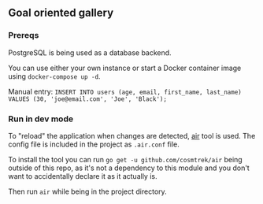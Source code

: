 ## Goal oriented gallery

### Prereqs

PostgreSQL is being used as a database backend.

You can use either your own instance or start a Docker container image using `docker-compose up -d`.

Manual entry:
`INSERT INTO users (age, email, first_name, last_name) VALUES (30, 'joe@email.com', 'Joe', 'Black');`

### Run in dev mode

To "reload" the application when changes are detected, [air](https://github.com/cosmtrek/air) tool is used. 
The config file is included in the project as `.air.conf` file.

To install the tool you can run `go get -u github.com/cosmtrek/air` being outside of this repo, 
as it's not a dependency to this module and you don't want to accidentally declare it as it actually is.

Then run `air` while being in the project directory.
